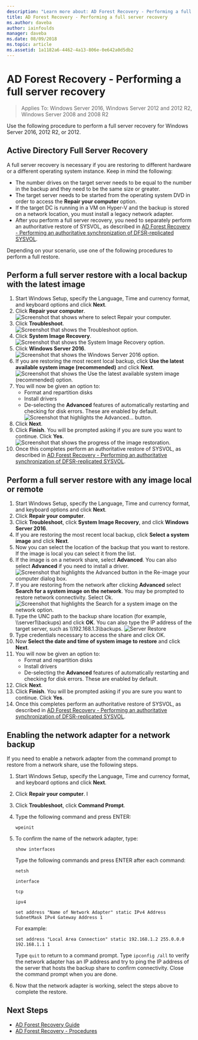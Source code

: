 ```yaml
---
description: "Learn more about: AD Forest Recovery - Performing a full server recovery"
title: AD Forest Recovery - Performing a full server recovery
ms.author: daveba
author: iainfoulds
manager: daveba
ms.date: 08/09/2018
ms.topic: article
ms.assetid: 1a1182a6-4462-4a13-806e-0e642a0d5db2
---
```

# AD Forest Recovery - Performing a full server recovery

>Applies To: Windows Server 2016, Windows Server 2012 and 2012 R2, Windows Server 2008 and 2008 R2

Use the following procedure to perform a full server recovery for Windows Server 2016, 2012 R2, or 2012.

## Active Directory Full Server Recovery

A full server recovery is necessary if you are restoring to different hardware or a different operating system instance. Keep in mind the following:

- The number drives on the target server needs to be equal to the number in the backup and they need to be the same size or greater.
- The target server needs to be started from the operating system DVD in order to access the **Repair your computer** option.
- If the target DC is running in a VM on Hyper-V and the backup is stored on a network location, you must install a legacy network adapter.
- After you perform a full server recovery, you need to separately perform an authoritative restore of SYSVOL, as described in [AD Forest Recovery - Performing an authoritative synchronization of DFSR-replicated SYSVOL](AD-Forest-Recovery-Authoritative-Recovery-SYSVOL.md).

Depending on your scenario, use one of the following procedures to perform a full restore.

## Perform a full server restore with a local backup with the latest image

1. Start Windows Setup, specify the Language, Time and currency format, and keyboard options and click **Next**.
2. Click **Repair your computer**.
   ![Screenshot that shows where to select Repair your computer.](media/AD-Forest-Recovery-Perform-a-Full-Recovery/restore1.png)
3. Click **Troubleshoot**.</br>
   ![Screenshot that shows the Troubleshoot option.](media/AD-Forest-Recovery-Perform-a-Full-Recovery/restore2.png)
4. Click **System Image Recovery**.</br>
   ![Screenshot that shows the System Image Recovery option.](media/AD-Forest-Recovery-Perform-a-Full-Recovery/restore3.png)
5. Click **Windows Server 2016**.
   ![Screenshot that shows the Windows Server 2016 option.](media/AD-Forest-Recovery-Perform-a-Full-Recovery/restore4.png)
6. If you are restoring the most recent local backup, click **Use the latest available system image (recommended)** and click **Next**.
   ![Screenshot that shows the Use the latest available system image (recommended) option.](media/AD-Forest-Recovery-Perform-a-Full-Recovery/restore5.png)
7. You will now be given an option to:
   -  Format and repartition disks
   -  Install drivers
   -  De-selecting the **Advanced** features of automatically restarting and checking for disk errors. These are enabled by default.
   ![Screenshot that highlights the Advanced... button.](media/AD-Forest-Recovery-Perform-a-Full-Recovery/restore6.png)
8. Click **Next**.
9. Click **Finish**. You will be prompted asking if you are sure you want to continue. Click **Yes**.
   ![Screenshot that shows the progress of the image restoration.](media/AD-Forest-Recovery-Perform-a-Full-Recovery/restore11.png)
10. Once this completes perform an authoritative restore of SYSVOL, as described in [AD Forest Recovery - Performing an authoritative synchronization of DFSR-replicated SYSVOL](AD-Forest-Recovery-Authoritative-Recovery-SYSVOL.md).

## Perform a full server restore with any image local or remote

1. Start Windows Setup, specify the Language, Time and currency format, and keyboard options and click **Next**.
2. Click **Repair your computer**.</br>
3. Click **Troubleshoot**, click **System Image Recovery**, and click **Windows Server 2016**.
4. If you are restoring the most recent local backup, click **Select a system image** and click **Next**.
5. Now you can select the location of the backup that you want to restore. If the image is local you can select it from the list.
6. If the image is on a network share, select **Advanced**. You can also select **Advanced** if you need to install a driver.
   ![Screenshot that highlights the Advanced button in the Re-image your computer dialog box.](media/AD-Forest-Recovery-Perform-a-Full-Recovery/restore7.png)
7. If you are restoring from the network after clicking **Advanced** select **Search for a system image on the network**. You may be prompted to restore network connectivity. Select Ok. </br>
   ![Screenshot that highlights the Search for a system image on the network option.](media/AD-Forest-Recovery-Perform-a-Full-Recovery/restore8.png)
8. Type the UNC path to the backup share location (for example, \\\server1\backups) and click **OK**. You can also type the IP address of the target server, such as \\\192.168.1.3\backups.
   ![Server Restore](media/AD-Forest-Recovery-Perform-a-Full-Recovery/restore9.png)
9. Type credentials necessary to access the share and click OK.
10. Now **Select the date and time of system image to restore** and click **Next**.
11. You will now be given an option to:
    - Format and repartition disks
    - Install drivers
    - De-selecting the **Advanced** features of automatically restarting and checking for disk errors. These are enabled by default.
12. Click **Next**.
13. Click **Finish**. You will be prompted asking if you are sure you want to continue. Click **Yes**.
14. Once this completes perform an authoritative restore of SYSVOL, as described in [AD Forest Recovery - Performing an authoritative synchronization of DFSR-replicated SYSVOL](AD-Forest-Recovery-Authoritative-Recovery-SYSVOL.md).

## Enabling the network adapter for a network backup

If you need to enable a network adapter from the command prompt to restore from a network share, use the following steps.

1. Start Windows Setup, specify the Language, Time and currency format, and keyboard options and click **Next**.
2. Click **Repair your computer**. I
3. Click **Troubleshoot**, click **Command Prompt**.
4. Type the following command and press ENTER:

   ```
   wpeinit
   ```

5. To confirm the name of the network adapter, type:

   ```
   show interfaces
   ```

   Type the following commands and press ENTER after each command:

   ```
   netsh
   ```

   ```
   interface
   ```

   ```
   tcp
   ```

   ```
   ipv4
   ```

   ```
   set address "Name of Network Adapter" static IPv4 Address SubnetMask IPv4 Gateway Address 1
   ```

   For example:

   ```
   set address "Local Area Connection" static 192.168.1.2 255.0.0.0 192.168.1.1 1
   ```

   Type `quit` to return to a command prompt. Type `ipconfig /all` to verify the network adapter has an IP address and try to ping the IP address of the server that hosts the backup share to confirm connectivity. Close the command prompt when you are done.

6. Now that the network adapter is working, select the steps above to complete the restore.

## Next Steps

- [AD Forest Recovery Guide](AD-Forest-Recovery-Guide.md)
- [AD Forest Recovery - Procedures](AD-Forest-Recovery-Procedures.md)
